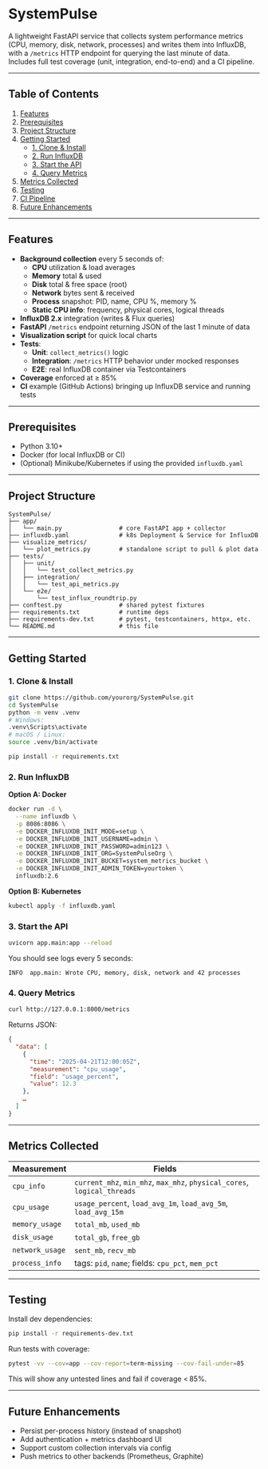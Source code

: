 # SystemPulse

A lightweight FastAPI service that collects system performance metrics (CPU, memory, disk, network, processes) and writes them into InfluxDB, with a `/metrics` HTTP endpoint for querying the last minute of data. Includes full test coverage (unit, integration, end-to-end) and a CI pipeline.

---

## Table of Contents

1. [Features](#features)  
2. [Prerequisites](#prerequisites)  
3. [Project Structure](#project-structure)  
4. [Getting Started](#getting-started)  
   - [1. Clone & Install](#1-clone--install)  
   - [2. Run InfluxDB](#2-run-influxdb)  
   - [3. Start the API](#3-start-the-api)  
   - [4. Query Metrics](#4-query-metrics)  
5. [Metrics Collected](#metrics-collected)  
6. [Testing](#testing)  
7. [CI Pipeline](#ci-pipeline)  
8. [Future Enhancements](#future-enhancements)  

---

## Features

- **Background collection** every 5 seconds of:
  - **CPU** utilization & load averages  
  - **Memory** total & used  
  - **Disk** total & free space (root)  
  - **Network** bytes sent & received  
  - **Process** snapshot: PID, name, CPU %, memory %  
  - **Static CPU info**: frequency, physical cores, logical threads  
- **InfluxDB 2.x** integration (writes & Flux queries)  
- **FastAPI** `/metrics` endpoint returning JSON of the last 1 minute of data  
- **Visualization script** for quick local charts  
- **Tests**:
  - **Unit**: `collect_metrics()` logic  
  - **Integration**: `/metrics` HTTP behavior under mocked responses  
  - **E2E**: real InfluxDB container via Testcontainers  
- **Coverage** enforced at ≥ 85%  
- **CI** example (GitHub Actions) bringing up InfluxDB service and running tests  

---

## Prerequisites

- Python 3.10+  
- Docker (for local InfluxDB or CI)  
- (Optional) Minikube/Kubernetes if using the provided `influxdb.yaml`  

---

## Project Structure

```plaintext
SystemPulse/
├── app/
│   └── main.py                # core FastAPI app + collector
├── influxdb.yaml              # k8s Deployment & Service for InfluxDB
├── visualize_metrics/
│   └── plot_metrics.py        # standalone script to pull & plot data
├── tests/
│   ├── unit/
│   │   └── test_collect_metrics.py
│   ├── integration/
│   │   └── test_api_metrics.py
│   └── e2e/
│       └── test_influx_roundtrip.py
├── conftest.py                # shared pytest fixtures
├── requirements.txt           # runtime deps
├── requirements-dev.txt       # pytest, testcontainers, httpx, etc.
└── README.md                  # this file
```  

---

## Getting Started

### 1. Clone & Install

```bash
git clone https://github.com/yourorg/SystemPulse.git
cd SystemPulse
python -m venv .venv
# Windows:
.venv\Scripts\activate
# macOS / Linux:
source .venv/bin/activate

pip install -r requirements.txt
```

### 2. Run InfluxDB

**Option A: Docker**

```bash
docker run -d \
  --name influxdb \
  -p 8086:8086 \
  -e DOCKER_INFLUXDB_INIT_MODE=setup \
  -e DOCKER_INFLUXDB_INIT_USERNAME=admin \
  -e DOCKER_INFLUXDB_INIT_PASSWORD=admin123 \
  -e DOCKER_INFLUXDB_INIT_ORG=SystemPulseOrg \
  -e DOCKER_INFLUXDB_INIT_BUCKET=system_metrics_bucket \
  -e DOCKER_INFLUXDB_INIT_ADMIN_TOKEN=yourtoken \
  influxdb:2.6
```

**Option B: Kubernetes**

```bash
kubectl apply -f influxdb.yaml
```

### 3. Start the API

```bash
uvicorn app.main:app --reload
```

You should see logs every 5 seconds:

```
INFO  app.main: Wrote CPU, memory, disk, network and 42 processes
```

### 4. Query Metrics

```bash
curl http://127.0.0.1:8000/metrics
```

Returns JSON:

```json
{
  "data": [
    {
      "time": "2025-04-21T12:00:05Z",
      "measurement": "cpu_usage",
      "field": "usage_percent",
      "value": 12.3
    },
    …
  ]
}
```

---

## Metrics Collected

| Measurement      | Fields                                           |
|------------------|--------------------------------------------------|
| `cpu_info`       | `current_mhz`, `min_mhz`, `max_mhz`, `physical_cores`, `logical_threads` |
| `cpu_usage`      | `usage_percent`, `load_avg_1m`, `load_avg_5m`, `load_avg_15m` |
| `memory_usage`   | `total_mb`, `used_mb`                            |
| `disk_usage`     | `total_gb`, `free_gb`                            |
| `network_usage`  | `sent_mb`, `recv_mb`                             |
| `process_info`   | tags: `pid`, `name`; fields: `cpu_pct`, `mem_pct` |

---

## Testing

Install dev dependencies:

```bash
pip install -r requirements-dev.txt
```

Run tests with coverage:

```bash
pytest -vv --cov=app --cov-report=term-missing --cov-fail-under=85
```

This will show any untested lines and fail if coverage < 85%.

---

## Future Enhancements

- Persist per-process history (instead of snapshot)  
- Add authentication + metrics dashboard UI  
- Support custom collection intervals via config  
- Push metrics to other backends (Prometheus, Graphite)  

